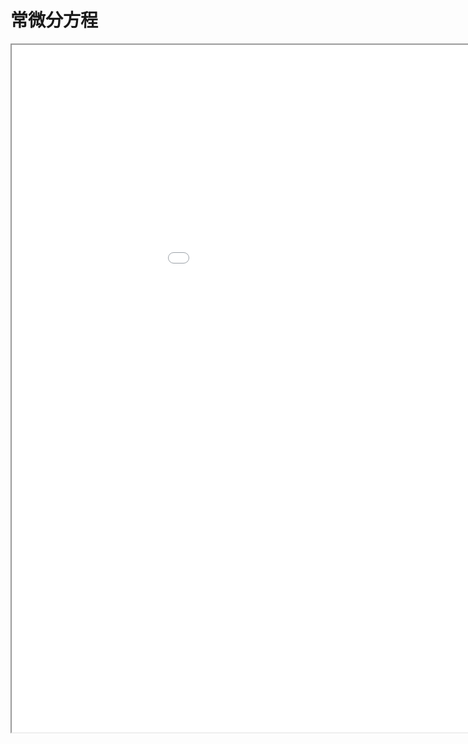 
# 常微分方程
<div class="pdf-class">
    <iframe  src=\texpdf\part-de-chap-ode.pdf width="1100" height="1100">
    </iframe>
</div>
